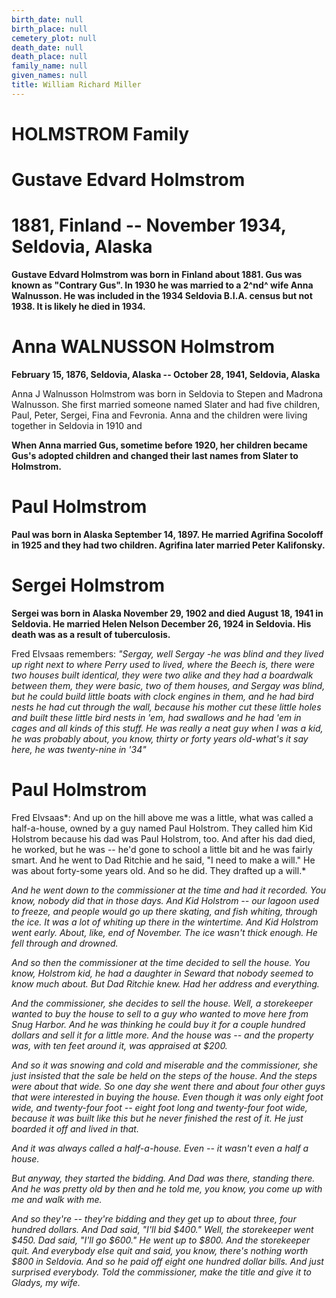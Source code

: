 ```yaml
---
birth_date: null
birth_place: null
cemetery_plot: null
death_date: null
death_place: null
family_name: null
given_names: null
title: William Richard Miller
---
```


# HOLMSTROM Family

# Gustave Edvard Holmstrom

# 1881, Finland -- November 1934, Seldovia, Alaska

**Gustave Edvard Holmstrom was born in Finland about 1881.
Gus was known as "Contrary Gus". In 1930 he was married to a 2^nd^ wife
Anna Walnusson. He was included in the 1934 Seldovia B.I.A. census but
not 1938. It is likely he died in 1934.**

# Anna WALNUSSON Holmstrom

**February 15, 1876, Seldovia, Alaska -- October 28, 1941, Seldovia,
Alaska**

Anna J Walnusson Holmstrom was born in Seldovia to Stepen and Madrona
Walnusson. She first married someone named Slater and had five children,
Paul, Peter, Sergei, Fina and Fevronia. Anna and the children were
living together in Seldovia in 1910 and

**When Anna married Gus, sometime before 1920, her children became Gus's
adopted children and changed their last names from Slater to
Holmstrom.**

# Paul Holmstrom

**Paul was born in Alaska September 14, 1897. He married Agrifina
Socoloff in 1925 and they had two children. Agrifina later married Peter
Kalifonsky.**

# Sergei Holmstrom

**Sergei was born in Alaska November 29, 1902 and died August 18, 1941
in Seldovia. He married Helen Nelson December 26, 1924 in Seldovia. His
death was as a result of tuberculosis.**

Fred Elvsaas remembers: *"Sergay, well Sergay -he was blind and they
lived up right next to where Perry used to lived, where the Beech is,
there were two houses built identical, they were two alike and they had
a boardwalk between them, they were basic, two of them houses, and
Sergay was blind, but he could build little boats with clock engines in
them, and he had bird nests he had cut through the wall, because his
mother cut these little holes and built these little bird nests in 'em,
had swallows and he had 'em in cages and all kinds of this stuff. He was
really a neat guy when I was a kid, he was probably about, you know,
thirty or forty years old-what's it say here, he was twenty-nine in
'34"*

# Paul Holmstrom

Fred Elvsaas*: And up on the hill above me was a little, what was called
a half-a-house, owned by a guy named Paul Holstrom. They called him Kid
Holstrom because his dad was Paul Holstrom, too. And after his dad died,
he worked, but he was \-- he\'d gone to school a little bit and he was
fairly smart. And he went to Dad Ritchie and he said, \"I need to make a
will.\" He was about forty-some years old. And so he did. They drafted
up a will.*

*And he went down to the commissioner at the time and had it recorded.
You know, nobody did that in those days. And Kid Holstrom \-- our lagoon
used to freeze, and people would go up there skating, and fish whiting,
through the ice. It was a lot of whiting up there in the wintertime. And
Kid Holstrom went early. About, like, end of November. The ice wasn\'t
thick enough. He fell through and drowned.*

*And so then the commissioner at the time decided to sell the house. You
know, Holstrom kid, he had a daughter in Seward that nobody seemed to
know much about. But Dad Ritchie knew. Had her address and everything.*

*And the commissioner, she decides to sell the house. Well, a
storekeeper wanted to buy the house to sell to a guy who wanted to move
here from Snug Harbor. And he was thinking he could buy it for a couple
hundred dollars and sell it for a little more. And the house was \-- and
the property was, with ten feet around it, was appraised at \$200.*

*And so it was snowing and cold and miserable and the commissioner, she
just insisted that the sale be held on the steps of the house. And the
steps were about that wide. So one day she went there and about four
other guys that were interested in buying the house. Even though it was
only eight foot wide, and twenty-four foot \-- eight foot long and
twenty-four foot wide, because it was built like this but he never
finished the rest of it. He just boarded it off and lived in that.*

*And it was always called a half-a-house. Even \-- it wasn\'t even a
half a house.*

*But anyway, they started the bidding. And Dad was there, standing
there. And he was pretty old by then and he told me, you know, you come
up with me and walk with me.*

*And so they\'re \-- they\'re bidding and they get up to about three,
four hundred dollars. And Dad said, \"I\'ll bid \$400.\" Well, the
storekeeper went \$450. Dad said, \"I\'ll go \$600.\" He went up to
\$800. And the storekeeper quit. And everybody else quit and said, you
know, there\'s nothing worth \$800 in Seldovia. And so he paid off eight
one hundred dollar bills. And just surprised everybody. Told the
commissioner, make the title and give it to Gladys, my wife.*
